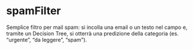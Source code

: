 # spamFilter
Semplice filtro per mail spam: si incolla una email o un testo nel campo e, tramite un Decision Tree, si otterrà una predizione della categoria (es. “urgente”, “da leggere”, “spam”).
